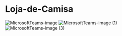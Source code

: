 # Loja-de-Camisa

   
![MicrosoftTeams-image](https://user-images.githubusercontent.com/103864958/227266542-7e1c3e68-0609-409a-ae12-4cf0ffaab535.png)
![MicrosoftTeams-image (1)](https://user-images.githubusercontent.com/103864958/227266706-3b0a46d8-f719-4fce-8e12-633167b7da82.png)
![MicrosoftTeams-image (3)](https://user-images.githubusercontent.com/103864958/227266700-5170464e-0d24-479b-99d6-c3accbc306fb.png)


